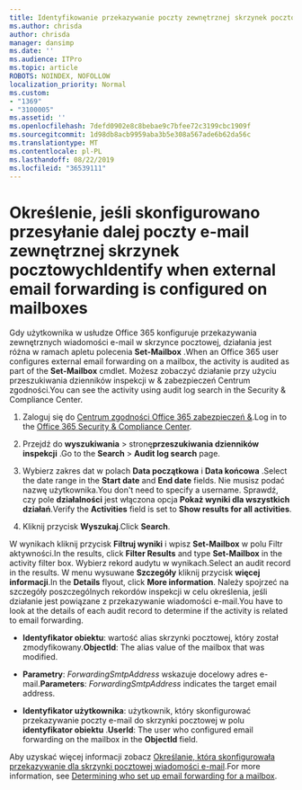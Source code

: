 ```yaml
---
title: Identyfikowanie przekazywanie poczty zewnętrznej skrzynek pocztowych w dziennikach inspekcji
ms.author: chrisda
author: chrisda
manager: dansimp
ms.date: ''
ms.audience: ITPro
ms.topic: article
ROBOTS: NOINDEX, NOFOLLOW
localization_priority: Normal
ms.custom:
- "1369"
- "3100005"
ms.assetid: ''
ms.openlocfilehash: 7defd0902e8c8bebae9c7bfee72c3199cbc1909f
ms.sourcegitcommit: 1d98db8acb9959aba3b5e308a567ade6b62da56c
ms.translationtype: MT
ms.contentlocale: pl-PL
ms.lasthandoff: 08/22/2019
ms.locfileid: "36539111"
---
```

# <a name="identify-when-external-email-forwarding-is-configured-on-mailboxes"></a><span data-ttu-id="69d3e-102">Określenie, jeśli skonfigurowano przesyłanie dalej poczty e-mail zewnętrznej skrzynek pocztowych</span><span class="sxs-lookup"><span data-stu-id="69d3e-102">Identify when external email forwarding is configured on mailboxes</span></span>

<span data-ttu-id="69d3e-103">Gdy użytkownika w usłudze Office 365 konfiguruje przekazywania zewnętrznych wiadomości e-mail w skrzynce pocztowej, działania jest różna w ramach apletu polecenia **Set-Mailbox** .</span><span class="sxs-lookup"><span data-stu-id="69d3e-103">When an Office 365  user configures external email forwarding on a mailbox, the activity is audited as part of the **Set-Mailbox** cmdlet.</span></span> <span data-ttu-id="69d3e-104">Możesz zobaczyć działanie przy użyciu przeszukiwania dzienników inspekcji w & zabezpieczeń Centrum zgodności.</span><span class="sxs-lookup"><span data-stu-id="69d3e-104">You can see the activity using audit log search in the Security & Compliance Center.</span></span>

1. <span data-ttu-id="69d3e-105">Zaloguj się do [Centrum zgodności Office 365 zabezpieczeń &](https://protection.office.com/).</span><span class="sxs-lookup"><span data-stu-id="69d3e-105">Log in to the [Office 365 Security & Compliance Center](https://protection.office.com/).</span></span>

2. <span data-ttu-id="69d3e-106">Przejdź do **wyszukiwania** > stronę**przeszukiwania dzienników inspekcji** .</span><span class="sxs-lookup"><span data-stu-id="69d3e-106">Go to the **Search** > **Audit log search** page.</span></span>

3. <span data-ttu-id="69d3e-107">Wybierz zakres dat w polach **Data początkowa** i **Data końcowa** .</span><span class="sxs-lookup"><span data-stu-id="69d3e-107">Select the date range in the **Start date** and **End date** fields.</span></span> <span data-ttu-id="69d3e-108">Nie musisz podać nazwę użytkownika.</span><span class="sxs-lookup"><span data-stu-id="69d3e-108">You don't need to specify a username.</span></span> <span data-ttu-id="69d3e-109">Sprawdź, czy pole **działalności** jest włączona opcja **Pokaż wyniki dla wszystkich działań**.</span><span class="sxs-lookup"><span data-stu-id="69d3e-109">Verify the **Activities** field is set to **Show results for all activities**.</span></span>

4. <span data-ttu-id="69d3e-110">Kliknij przycisk **Wyszukaj**.</span><span class="sxs-lookup"><span data-stu-id="69d3e-110">Click **Search**.</span></span>

<span data-ttu-id="69d3e-111">W wynikach kliknij przycisk **Filtruj wyniki** i wpisz **Set-Mailbox** w polu Filtr aktywności.</span><span class="sxs-lookup"><span data-stu-id="69d3e-111">In the results, click **Filter Results** and type **Set-Mailbox** in the activity filter box.</span></span> <span data-ttu-id="69d3e-112">Wybierz rekord audytu w wynikach.</span><span class="sxs-lookup"><span data-stu-id="69d3e-112">Select an audit record in the results.</span></span> <span data-ttu-id="69d3e-113">W menu wysuwane **Szczegóły** kliknij przycisk **więcej informacji**.</span><span class="sxs-lookup"><span data-stu-id="69d3e-113">In the **Details** flyout, click **More information**.</span></span> <span data-ttu-id="69d3e-114">Należy spojrzeć na szczegóły poszczególnych rekordów inspekcji w celu określenia, jeśli działanie jest powiązane z przekazywanie wiadomości e-mail.</span><span class="sxs-lookup"><span data-stu-id="69d3e-114">You have to look at the details of each audit record to determine if the activity is related to email forwarding.</span></span>

- <span data-ttu-id="69d3e-115">**Identyfikator obiektu**: wartość alias skrzynki pocztowej, który został zmodyfikowany.</span><span class="sxs-lookup"><span data-stu-id="69d3e-115">**ObjectId**: The alias value of the mailbox that was modified.</span></span>

- <span data-ttu-id="69d3e-116">**Parametry**: _ForwardingSmtpAddress_ wskazuje docelowy adres e-mail.</span><span class="sxs-lookup"><span data-stu-id="69d3e-116">**Parameters**: _ForwardingSmtpAddress_ indicates the target email address.</span></span>

- <span data-ttu-id="69d3e-117">**Identyfikator użytkownika**: użytkownik, który skonfigurować przekazywanie poczty e-mail do skrzynki pocztowej w polu **identyfikator obiektu** .</span><span class="sxs-lookup"><span data-stu-id="69d3e-117">**UserId**: The user who configured email forwarding on the mailbox in the **ObjectId** field.</span></span>

<span data-ttu-id="69d3e-118">Aby uzyskać więcej informacji zobacz [Określanie, która skonfigurowała przekazywanie dla skrzynki pocztowej wiadomości e-mail](https://docs.microsoft.com/office365/securitycompliance/auditing-troubleshooting-scenarios#determining-who-set-up-email-forwarding-for-a-mailbox).</span><span class="sxs-lookup"><span data-stu-id="69d3e-118">For more information, see [Determining who set up email forwarding for a mailbox](https://docs.microsoft.com/office365/securitycompliance/auditing-troubleshooting-scenarios#determining-who-set-up-email-forwarding-for-a-mailbox).</span></span>
